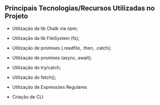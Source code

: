 ## Principais Tecnologias/Recursos Utilizadas no Projeto

- Utilização da lib Chalk via npm;

- Utilização da lib FileSystem (fs);

- Utilização de promises (.readfile, .then, .catch);

- Utilização de promises (async, await);

- Utilização do try/catch;

- Utilização do fetch();

- Utilização de Expressões Regulares

- Criação de CLI
